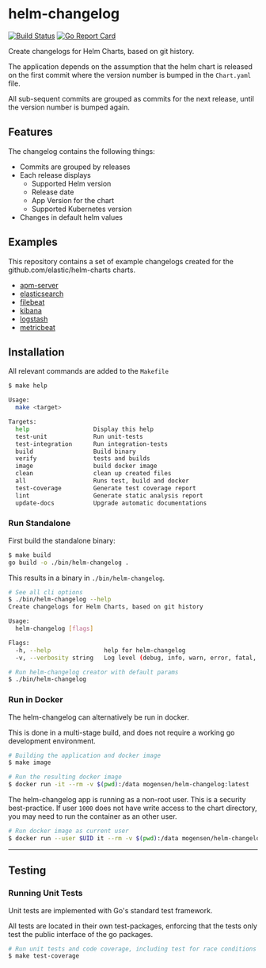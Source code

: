 # helm-changelog

[![Build Status](https://img.shields.io/endpoint.svg?url=https%3A%2F%2Factions-badge.atrox.dev%2Fmogensen%2Fhelm-changelog%2Fbadge%3Fref%3Dmain&style=flat)](https://actions-badge.atrox.dev/mogensen/helm-changelog/goto?ref=main)
[![Go Report Card](https://goreportcard.com/badge/github.com/mogensen/helm-changelog)](https://goreportcard.com/report/github.com/mogensen/helm-changelog)

Create changelogs for Helm Charts, based on git history.

The application depends on the assumption that the helm chart is released on the first commit where the version number is bumped in the `Chart.yaml` file.

All sub-sequent commits are grouped as commits for the next release, until the version number is bumped again.

## Features

The changelog contains the following things:

- Commits are grouped by releases
- Each release displays 
  * Supported Helm version
  * Release date
  * App Version for the chart
  * Supported Kubernetes version
- Changes in default helm values

## Examples

This repository contains a set of example changelogs created for the github.com/elastic/helm-charts charts.

 - [apm-server](https://github.com/mogensen/helm-changelog/tree/main/examples/apm-server.md)
 - [elasticsearch](https://github.com/mogensen/helm-changelog/tree/main/examples/elasticsearch.md)
 - [filebeat](https://github.com/mogensen/helm-changelog/tree/main/examples/filebeat.md)
 - [kibana](https://github.com/mogensen/helm-changelog/tree/main/examples/kibana.md)
 - [logstash](https://github.com/mogensen/helm-changelog/tree/main/examples/logstash.md)
 - [metricbeat](https://github.com/mogensen/helm-changelog/tree/main/examples/metricbeat.md)

## Installation

All relevant commands are added to the `Makefile`

```bash
$ make help

Usage:
  make <target>

Targets:
  help                  Display this help
  test-unit             Run unit-tests
  test-integration      Run integration-tests
  build                 Build binary
  verify                tests and builds
  image                 build docker image
  clean                 clean up created files
  all                   Runs test, build and docker
  test-coverage         Generate test coverage report
  lint                  Generate static analysis report
  update-docs           Upgrade automatic documentations
```

### Run Standalone

First build the standalone binary:

```bash
$ make build
go build -o ./bin/helm-changelog .
```

This results in a binary in `./bin/helm-changelog`.

```bash
# See all cli options
$ ./bin/helm-changelog --help
Create changelogs for Helm Charts, based on git history

Usage:
  helm-changelog [flags]

Flags:
  -h, --help               help for helm-changelog
  -v, --verbosity string   Log level (debug, info, warn, error, fatal, panic (default "warning")

# Run helm-changelog creator with default params
$ ./bin/helm-changelog
```

### Run in Docker

The helm-changelog can alternatively be run in docker.

This is done in a multi-stage build, and does not require a working go development environment.

```bash
# Building the application and docker image
$ make image

# Run the resulting docker image
$ docker run -it --rm -v $(pwd):/data mogensen/helm-changelog:latest
```

The helm-changelog app is running as a non-root user.
This is a security best-practice. If user `1000` does not have write access to the chart directory, you may need to run the container as an other user.


```bash
# Run docker image as current user
$ docker run --user $UID it --rm -v $(pwd):/data mogensen/helm-changelog:latest
```

---

## Testing

### Running Unit Tests

Unit tests are implemented with Go's standard test framework.

All tests are located in their own test-packages, enforcing that the tests only test the 
public interface of the go packages.

```bash
# Run unit tests and code coverage, including test for race conditions
$ make test-coverage
```
